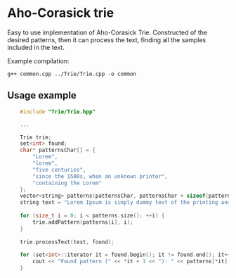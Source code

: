 # Aho-Corasick trie

Easy to use implementation of Aho-Corasick Trie. 
Constructed of the desired patterns, then it can process the text, finding all the samples included in the text.

Example compilation:
```
g++ common.cpp ../Trie/Trie.cpp -o common
```

## Usage example
```cpp
    #include "Trie/Trie.hpp"

    ...

    Trie trie;
    set<int> found;
    char* patternsChar[] = {
        "Lorem",
        "lorem",
        "five centuries",
        "since the 1500s, when an unknown printer",
        "containing the Lorem"
    };
    vector<string> patterns(patternsChar, patternsChar + sizeof(patternsChar) / sizeof(patternsChar[0]));
    string text = "Lorem Ipsum is simply dummy text of the printing and typesetting industry. Lorem Ipsum has been the industry's standard dummy text ever since the 1500s, when an unknown printer took a galley of type and scrambled it to make a type specimen book. It has survived not only five centuries, but also the leap into electronic typesetting, remaining essentially unchanged. It was popularised in the 1960s with the release of Letraset sheets containing Lorem Ipsum passages, and more recently with desktop publishing software like Aldus PageMaker including versions of Lorem Ipsum.";
    
    for (size_t i = 0; i < patterns.size(); ++i) {
        trie.addPattern(patterns[i], i);
    }
    
    trie.processText(text, found);
    
    for (set<int>::iterator it = found.begin(); it != found.end(); it++) {
        cout << "Found pattern (" << *it + 1 << "): " << patterns[*it] << "." << endl;
    }
```

